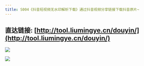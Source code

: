 ```yaml
---
title: S004《抖音短视频无水印解析下载》通过抖音视频分享链接下载抖音原片~
---
```



## 直达链接: [http://tool.liumingye.cn/douyin/](http://tool.liumingye.cn/douyin/)



![](https://www.v2fy.com/asset/0i/OnlineToolsBook/OnlineToolsBookMD/S004_tool_liumingye_cn.assets/005.png)

![](https://www.v2fy.com/asset/super-web/001.gif)
